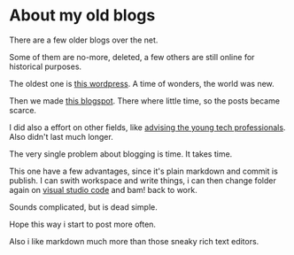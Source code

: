# About my old blogs

There are a few older blogs over the net.

Some of them are no-more, deleted, a few others are still online for historical purposes.

The oldest one is [this wordpress](https://sombriks.wordpress.com/). A time of wonders, the world was new.

Then we made [this blogspot](https://sombriks.blogspot.com.br/). There where little time, so the posts became scarce.

I did also a effort on other fields, like [advising the young tech professionals](https://guiadoprofissionaldasgalaxias.blogspot.com.br/). Also didn't last much longer.

The very single problem about blogging is time. It takes time.

This one have a few advantages, since it's plain markdown and commit is publish. I can swith workspace and write things, i can then change folder again on [visual studio code](https://code.visualstudio.com/) and bam! back to work.

Sounds complicated, but is dead simple.

Hope this way i start to post more often.

Also i like markdown much more than those sneaky rich text editors.
